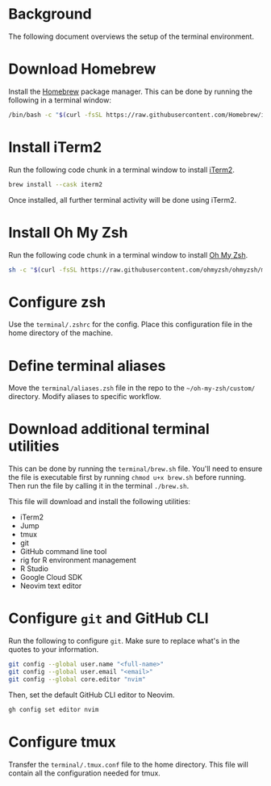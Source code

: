 # Background

The following document overviews the setup of the terminal environment.

# Download Homebrew

Install the [Homebrew](https://brew.sh/) package manager. This can be done by running the following in a terminal window:

```bash
/bin/bash -c "$(curl -fsSL https://raw.githubusercontent.com/Homebrew/install/HEAD/install.sh)"
```

# Install iTerm2

Run the following code chunk in a terminal window to install [iTerm2](https://iterm2.com/). 

```bash
brew install --cask iterm2
```

Once installed, all further terminal activity will be done using iTerm2.

# Install Oh My Zsh

Run the following code chunk in a terminal window to install [Oh My Zsh](https://ohmyz.sh/). 

```bash
sh -c "$(curl -fsSL https://raw.githubusercontent.com/ohmyzsh/ohmyzsh/master/tools/install.sh)"
```

# Configure zsh

Use the `terminal/.zshrc` for the config. Place this configuration file in the home directory of the machine. 

# Define terminal aliases

Move the `terminal/aliases.zsh` file in the repo to the `~/oh-my-zsh/custom/` directory. Modify aliases to specific workflow.

# Download additional terminal utilities

This can be done by running the `terminal/brew.sh` file. You'll need to ensure the file is executable first by running `chmod u+x brew.sh` before running. Then run the file by calling it in the terminal `./brew.sh`.

This file will download and install the following utilities:

* iTerm2 
* Jump
* tmux
* git
* GitHub command line tool
* rig for R environment management
* R Studio
* Google Cloud SDK
* Neovim text editor

# Configure `git` and GitHub CLI

Run the following to configure `git`. Make sure to replace what's in the quotes to your information.

```bash
git config --global user.name "<full-name>"
git config --global user.email "<email>"
git config --global core.editor "nvim"
```

Then, set the default GitHub CLI editor to Neovim.

```bash
gh config set editor nvim
```

# Configure tmux

Transfer the `terminal/.tmux.conf` file to the home directory. This file will contain all the configuration needed for tmux.


